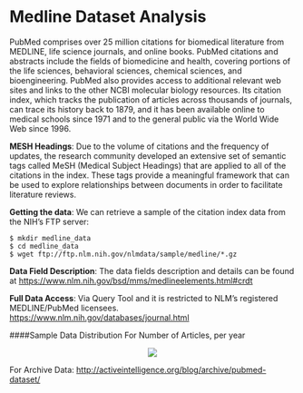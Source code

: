 Medline Dataset Analysis
==============

PubMed comprises over 25 million citations for biomedical literature from MEDLINE, life science journals, and online books. PubMed citations and abstracts include the fields of biomedicine and health, covering portions of the life sciences, behavioral sciences, chemical sciences, and bioengineering. PubMed also provides access to additional relevant web sites and links to the other NCBI molecular biology resources. Its citation index, which tracks the publication of articles across thousands of journals, can trace its history back to 1879, and it has been available online to medical schools since 1971 and to the general public via the World Wide Web since 1996.  

**MESH Headings**: Due to the volume of citations and the frequency of updates, the research community
developed an extensive set of semantic tags called MeSH (Medical Subject Headings) that are applied to all of the citations in the index. These tags provide a meaningful framework that can be used to explore relationships between documents in order to facilitate literature reviews.  

**Getting the data**: We can retrieve a sample of the citation index data from the NIH’s FTP server:  
```
$ mkdir medline_data
$ cd medline_data
$ wget ftp://ftp.nlm.nih.gov/nlmdata/sample/medline/*.gz
```
**Data Field Description**: The data fields description and details can be found at https://www.nlm.nih.gov/bsd/mms/medlineelements.html#crdt  

**Full Data Access**:  Via Query Tool and it is restricted to NLM’s registered MEDLINE/PubMed licensees. https://www.nlm.nih.gov/databases/journal.html  

####Sample Data Distribution For Number of Articles, per year

<p align="center">
<img src="https://github.com/abhiabhi15/datamining/blob/master/independent-study/medline/plots/created_date.png" />
</p>

For Archive Data: http://activeintelligence.org/blog/archive/pubmed-dataset/


